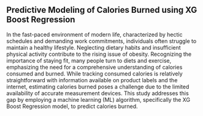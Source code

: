 ## Predictive Modeling of Calories Burned using XG Boost Regression
In the fast-paced environment of modern life, characterized by hectic schedules and demanding work commitments, individuals often struggle to maintain a healthy lifestyle. Neglecting dietary habits and insufficient physical activity contribute to the rising issue of obesity. Recognizing the importance of staying fit, many people turn to diets and exercise, emphasizing the need for a comprehensive understanding of calories consumed and burned.
While tracking consumed calories is relatively straightforward with information available on product labels and the internet, estimating calories burned poses a challenge due to the limited availability of accurate measurement devices. This study addresses this gap by employing a machine learning (ML) algorithm, specifically the XG Boost Regression model, to predict calories burned.
